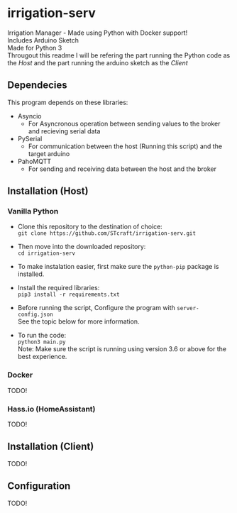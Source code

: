 # irrigation-serv
Irrigation Manager - Made using Python with Docker support!  
Includes Arduino Sketch  
Made for Python 3  
Througout this readme I will be refering the part running the Python code as the *Host* and the part running the arduino sketch as the *Client*  
 
## Dependecies
This program depends on these libraries:
 - Asyncio
    - For Asyncronous operation between sending values to the broker and recieving serial data
 - PySerial
    - For communication between the host (Running this script) and the target arduino
 - PahoMQTT
    - For sending and receiving data between the host and the broker

## Installation (Host)
### Vanilla Python
 - Clone this repository to the destination of choice:  
   `git clone https://github.com/STcraft/irrigation-serv.git`

 - Then move into the downloaded repository:  
   `cd irrigation-serv`
 
 - To make instalation easier, first make sure the `python-pip` package is installed.

 - Install the required libraries:  
   `pip3 install -r requirements.txt`

 - Before running the script, Configure the program with `server-config.json`  
   See the topic below for more information.

 - To run the code:  
   `python3 main.py`  
   Note: Make sure the script is running using version 3.6 or above for the best experience.
 
### Docker
TODO!

### Hass.io (HomeAssistant)
TODO!

## Installation (Client)
TODO!

## Configuration
TODO!
